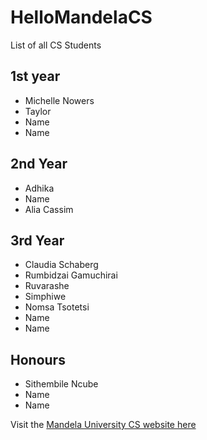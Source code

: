 # HelloMandelaCS

List of all CS Students

## 1st year
- Michelle Nowers
- Taylor
- Name
- Name

## 2nd Year
- Adhika
- Name
- Alia Cassim

## 3rd Year
- Claudia Schaberg
- Rumbidzai Gamuchirai
- Ruvarashe
- Simphiwe
- Nomsa Tsotetsi
- Name
- Name

## Honours
- Sithembile Ncube
- Name
- Name

Visit the [Mandela University CS website here](http://cs.mandela.ac.za/)
